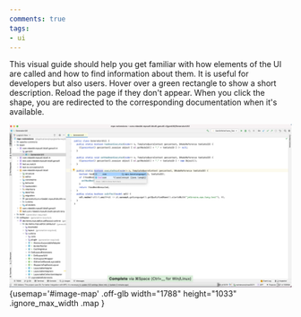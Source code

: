 ```yaml
---
comments: true
tags:
- ui
---
```


<script src="https://ajax.googleapis.com/ajax/libs/jquery/3.6.0/jquery.min.js"></script>
<script type="text/javascript" src="https://cdnjs.cloudflare.com/ajax/libs/maphilight/1.4.0/jquery.maphilight.min.js"></script>

This visual guide should help you get familiar with how elements of the UI are called and how to find information about them.
It is useful for developers but also users.
Hover over a green rectangle to show a short description. Reload the page if they don't appear. When you click the shape, you are redirected to the corresponding documentation when it's available.

![imagemap: what is](images/what_is.png){usemap='#image-map' .off-glb width="1788" height="1033" .ignore_max_width .map }

<map name="image-map">
    <area target="_blank" alt="Presentation Assistant (IntelliJ plugin)" title="Presentation Assistant (IntelliJ plugin)" href="https://plugins.jetbrains.com/plugin/7345-presentation-assistant" coords="621,960,1163,998" shape="rect">
    <area target="_blank" alt="Code completion (CC)" title="Code completion (CC)" href="https://www.jetbrains.com/help/mps/auto-completing-code.html" coords="539,306,872,375" shape="rect">
    <area target="_blank" alt="Run/debug configuration (test case)" title="Run/debug configuration (test case)" href="https://www.jetbrains.com/help/mps/run-debug-configuration.html" coords="1278,30,1450,50" shape="rect">
    <area target="_blank" alt="Run button" title="Run button" href="https://www.jetbrains.com/help/mps/run-debug-configuration.htm" coords="1460,30,1479,52" shape="rect">
    <area target="_blank" alt="Debug button" title="Debug button" href="https://www.jetbrains.com/help/mps/run-debug-configuration.htm" coords="1487,30,1507,52" shape="rect">
    <area target="_blank" alt="Update project (Git)" title="Update project (Git)" href="https://www.jetbrains.com/help/mps/sync-with-a-remote-repository.html#update" coords="1599,28,1621,52" shape="rect">
    <area target="_blank" alt="Commit changes (Git)" title="Commit changes (Git)" href="https://www.jetbrains.com/help/mps/commit-and-push-changes.html" coords="1627,28,1649,52" shape="rect">
    <area target="_blank" alt="Push changes (Git)" title="Push changes (Git)" href="https://www.jetbrains.com/help/mps/commit-and-push-changes.html#push" coords="1654,28,1673,52" shape="rect">
    <area target="_blank" alt="Show history (Git)" title="Show history (Git)" href="https://www.jetbrains.com/help/mps/investigate-changes.html" coords="1676,29,1701,52" shape="rect">
    <area target="_blank" alt="Rollback changes (Git)" title="Rollback changes (Git)" href="https://www.jetbrains.com/help/mps/revert-changes-dialog.html" coords="1706,28,1730,52" shape="rect">
    <area target="_blank" alt="Search everywhere (IntelliJ functionality)" title="Search everywhere (IntelliJ functionality)" href="https://www.jetbrains.com/help/idea/searching-everywhere.html" coords="1735,28,1757,52" shape="rect">
    <area target="_blank" alt="IDE and project settings" title="IDE and project settings" href="https://www.jetbrains.com/help/mps/settings-preferences-dialog.html" coords="1763,28,1780,51" shape="rect">
    <area target="_blank" alt="Context actions tool" title="Context actions tool" href="https://www.jetbrains.com/help/mps/context-actions-tool.html" coords="1769,56,1787,152" shape="rect">
    <area target="_blank" alt="No errors in the editor" title="No errors in the editor" href="https://www.jetbrains.com/help/mps/typesystem.html" coords="1749,83,1766,99" shape="rect">
    <area target="" alt="Selected line" title="Selected line" href="" coords="1275,283,1727,301" shape="rect">
    <area target="_blank" alt="Method signature (baselanguage)" title="Method signature (baselanguage)" href="https://www.baeldung.com/java-method-signature-return-type" coords="725,118,1276,131" shape="rect">
    <area target="_blank" alt="Method return type (baselanguage)" title="Method return type (baselanguage)" href="https://docs.oracle.com/javase/tutorial/java/javaOO/returnvalue.html" coords="542,118,594,132" shape="rect">
    <area target="_blank" alt="Method name (baselanguage)" title="Method name (baselanguage)" href="https://docs.oracle.com/javase/tutorial/java/javaOO/methods.html" coords="602,118,722,132" shape="rect">
    <area target="_blank" alt="Editor tab with name from INamedConcept" title="Editor tab with name from INamedConcept" href="https://www.jetbrains.com/help/mps/settings-editor-tabs.html" coords="359,57,495,81" shape="rect">
    <area target="_blank" alt="Logical view (project view)" title="Logical view (project view)" href="https://www.jetbrains.com/help/mps/contributing-to-mps-project.html#contributingtompsproject12" coords="18,57,120,82" shape="rect">
    <area target="_blank" alt="Project" title="Project" href="https://www.jetbrains.com/help/mps/mps-project-structure.html#project" coords="25,101,158,87" shape="rect">
    <area target="" alt="Project path" title="Project path" href="" coords="164,85,359,101" shape="rect">
    <area target="_blank" alt="Editor (jetbrains.mps.nodeEditor.EditorComponent with JBScrollPane)" title="Editor (jetbrains.mps.nodeEditor.EditorComponent with JBScrollPane)" href="https://www.jetbrains.com/help/mps/editor.html#editoroverview" coords="392,429,1768,610" shape="rect">
    <area target="_blank" alt="Java class (concept: ClassConcept)" title="Java class (concept: ClassConcept)" href="https://www.baeldung.com/java-classes-objects" coords="93,185,221,200" shape="rect">
    <area target="_blank" alt="Solution (a module type)" title="Solution (a module type)" href="https://www.jetbrains.com/help/mps/mps-project-structure.html#solutions" coords="60,202,264,219" shape="rect">
    <area target="_blank" alt="Language (a module type)" title="Language (a module type)" href="https://www.jetbrains.com/help/mps/mps-project-structure.html#languages" coords="63,283,248,300" shape="rect">
    <area target="_blank" alt="Structure aspect" title="Structure aspect" href="https://www.jetbrains.com/help/mps/structure.html" coords="76,303,179,321" shape="rect">
    <area target="_blank" alt="Editor aspect" title="Editor aspect" href="https://www.jetbrains.com/help/mps/editor.html" coords="76,325,177,340" shape="rect">
    <area target="_blank" alt="Constraints aspect" title="Constraints aspect" href="https://www.jetbrains.com/help/mps/constraints.html" coords="76,344,177,364" shape="rect">
    <area target="_blank" alt="Behavior aspect" title="Behavior aspect" href="https://www.jetbrains.com/help/mps/behavior.html" coords="76,368,177,383" shape="rect">
    <area target="_blank" alt="Type system aspect" title="Type system aspect" href="https://www.jetbrains.com/help/mps/typesystem.html" coords="74,387,177,401" shape="rect">
    <area target="_blank" alt="Intentions aspect" title="Intentions aspect" href="https://www.jetbrains.com/help/mps/mps-intentions.html" coords="74,406,177,419" shape="rect">
    <area target="_blank" alt="Dataflow aspect" title="Dataflow aspect" href="https://www.jetbrains.com/help/mps/data-flow.html" coords="74,423,177,440" shape="rect">
    <area target="_blank" alt="Migrations aspect" title="Migrations aspect" href="https://www.jetbrains.com/help/mps/migrations.html" coords="74,445,177,459" shape="rect">
    <area target="_blank" alt="Generator aspect" title="Generator aspect" href="https://www.jetbrains.com/help/mps/mps-generator.html" coords="76,465,179,484" shape="rect">
    <area target="_blank" alt="Runtime solutions" title="Runtime solutions" href="https://www.jetbrains.com/help/mps/getting-the-dependencies-right.html#addingexternaljavaclassesandjarstoaproject-runtimesolutions" coords="76,487,180,503" shape="rect">
    <area target="_blank" alt="Virtual package" title="Virtual package" href="https://www.jetbrains.com/help/mps/getting-the-dependencies-right.html#virtualpackages" coords="38,563,100,579" shape="rect">
    <area target="" alt="the model needs to be generated" title="the model needs to be generated" href="" coords="163,665,305,681" shape="rect">
    <area target="_blank" alt="Model" title="Model" href="https://www.jetbrains.com/help/mps/mps-project-structure.html#models" coords="95,685,171,701" shape="rect">
    <area target="_blank" alt="Event log" title="Event log" href="https://www.jetbrains.com/help/mps/event-log-tool-window.html" coords="1586,984,1668,1003" shape="rect">
    <area target="_blank" alt="Inspector" title="Inspector" href="https://www.jetbrains.com/help/mps/mps-inspector.html" coords="1673,984,1768,1003" shape="rect">
    <area target="_blank" alt="Memory indicator" title="Memory indicator" href="https://www.jetbrains.com/help/mps/status-bar.html" coords="1697,1005,1787,1028" shape="rect">
    <area target="_blank" alt="How many models of all models are loaded" title="How many models of all models are loaded" href="https://www.jetbrains.com/help/mps/status-bar.html" coords="1316,1006,1408,1028" shape="rect">
    <area target="_blank" alt="Current branch" title="Current branch" href="https://www.jetbrains.com/help/mps/manage-branches.html" coords="1411,1006,1566,1028" shape="rect">
    <area target="_blank" alt="Save temporary models (transient)" title="Save temporary models (transient)" href="https://www.jetbrains.com/help/mps/finding-your-way-out.html#savetransientmodels" coords="1567,1006,1624,1028" shape="rect">
    <area target="_blank" alt="Projector plugin (discontinued)" title="Projector plugin (discontinued)" href="https://plugins.jetbrains.com/plugin/16015-projector" coords="1626,1006,1693,1028" shape="rect">
    <area target="_blank" alt="Status bar" title="Status bar" href="https://www.jetbrains.com/help/mps/status-bar.html" coords="22,1008,1000,1030" shape="rect">
    <area target="_blank" alt="Add your own status bar widget" title="Add your own status bar widget" href="https://plugins.jetbrains.com/docs/intellij/status-bar-widgets.html" coords="1011,1010,1305,1028" shape="rect">
    <area target="_blank" alt="Favourites (tool)" title="Favourites (tool)" href="https://www.jetbrains.com/help/mps/managing-your-project-favorites.html" coords="0,904,16,981" shape="rect">
    <area target="_blank" alt="Structure (tool)" title="Structure (tool)" href="https://www.jetbrains.com/help/mps/structure-tool-window-file-structure-popup.html" coords="0,803,14,898" shape="rect">
    <area target="_blank" alt="Left gutter" title="Left gutter" href="https://www.jetbrains.com/help/mps/editor-guided-tour.html#editor-areas" coords="384,972,362,213" shape="rect">
    <area target="_blank" alt="Right gutter / validation side bar / marker bar" title="Right gutter / validation side bar / marker bar" href="https://www.jetbrains.com/help/mps/editor-guided-tour.html#editor-areas" coords="1750,106,1765,423" shape="rect">
    <area target="_blank" alt="Available intentions" title="Available intentions" href="https://www.jetbrains.com/help/mps/mps-intentions.html#usingintentions" coords="398,275,416,299" shape="rect">
    <area target="_blank" alt="Foldable collection cell" title="Foldable collection cell" href="https://www.jetbrains.com/help/mps/editor.html#collectioncell" coords="379,115,397,176" shape="rect">
    <area target="_blank" alt="Curly brace (constant cell)" title="Curly brace (constant cell)" href="https://www.jetbrains.com/help/mps/base-language-extensions-style-guide.html#curlybraces" coords="422,244,438,259" shape="rect">
    <area target="_blank" alt="Java identifier" title="Java identifier" href="https://www.geeksforgeeks.org/java-identifiers/" coords="578,204,722,216" shape="rect">
    <area target="_blank" alt="SNode type" title="SNode type" href="https://www.jetbrains.com/help/mps/open-api-accessing-models-from-code.html#modellevel" coords="733,205,779,215" shape="rect">
    <area target="_blank" alt="public flag (keyword)" title="public flag (keyword)" href="https://www.jetbrains.com/help/mps/base-language-extensions-style-guide.html#keywords" coords="425,286,474,302" shape="rect">
    <area target="_blank" alt="right parenthesis" title="right parenthesis" href="https://www.jetbrains.com/help/mps/base-language-extensions-style-guide.html#parentheses" coords="1265,204,1275,215" shape="rect">
    <area target="_blank" alt="left parenthesis" title="left parenthesis" href="https://www.jetbrains.com/help/mps/base-language-extensions-style-guide.html#parentheses" coords="441,222,454,241" shape="rect">
    <area target="_blank" alt="punctuation" title="punctuation" href="https://www.jetbrains.com/help/mps/base-language-extensions-style-guide.html#punctuation" coords="1131,157,1123,135" shape="rect">
    <area target="" alt="TODO (tool)" title="TODO (tool)" href="" coords="19,985,82,1003" shape="rect">
    <area target="_blank" alt="Git (tool)" title="Git (tool)" href="https://www.jetbrains.com/help/mps/using-git-integration.html" coords="86,986,147,1005" shape="rect">
    <area target="_blank" alt="Terminal (tool)" title="Terminal (tool)" href="https://www.jetbrains.com/help/mps/terminal-emulator.html" coords="149,985,226,1004" shape="rect">
    <area target="_blank" alt="Console (tool)" title="Console (tool)" href="https://www.jetbrains.com/help/mps/mps-console.html" coords="229,985,303,1004" shape="rect">
    <area target="_blank" alt="Find usages (tool)" title="Find usages (tool)" href="https://www.jetbrains.com/help/mps/find-usages.html#finders" coords="305,986,392,1005" shape="rect">
    <area target="_blank" alt="Messages (tool)" title="Messages (tool)" href="https://www.jetbrains.com/help/mps/messages-tool-window.html" coords="394,985,480,1004" shape="rect">
    <area target="_blank" alt="Java interface (concept: Interface)" title="Java interface (concept: Interface)" href="https://www.baeldung.com/java-interfaces" coords="111,845,283,862" shape="rect">
    <area target="" alt="Toggle tool visibilities" title="Toggle tool visibilities" href="" coords="2,1007,16,1024" shape="rect">
    <area target="_blank" alt="Commit (tool)" title="Commit (tool)" href="https://www.jetbrains.com/help/mps/commit-and-push-changes.html" coords="0,144,14,217" shape="rect">
    <area target="_blank" alt="Pull request (tool)" title="Pull request (tool)" href="https://www.jetbrains.com/help/mps/contribute-to-projects.html#create-pull-request" coords="0,225,14,329" shape="rect">
    <area target="_blank" alt="Navigation bar" title="Navigation bar" href="https://www.jetbrains.com/help/mps/navigation-bar.html" coords="713,30,1221,51" shape="rect">
    <area target="_blank" alt="Makes all modified modules in the project" title="Makes all modified modules in the project" href="https://www.jetbrains.com/help/mps/project-tool-window.html#content_pane_context_menu" coords="1240,30,1270,51" shape="rect">
    <area target="" alt="This is called a stripe" title="This is called a stripe" href="" coords="2,334,13,786" shape="rect">
    <area target="" alt="Concept icon" title="Concept icon" href="" coords="114,804,133,818" shape="rect">
    <area target="_blank" alt="Collapsible tree UI component" title="Collapsible tree UI component" href="https://plugins.jetbrains.com/docs/intellij/lists-and-trees.html" coords="29,611,41,969" shape="rect">
    <area target="" alt="Collapse All" title="Collapse All" href="" coords="277,56,297,78" shape="rect">
    <area target="" alt="Hide" title="Hide" href="" coords="337,62,351,79" shape="rect">
    <area target="" alt="Separator" title="Separator" href="https://jetbrains.github.io/ui/controls/toolbar_drop_down/#how-to-use" coords="1558,29,1570,50" shape="rect">
    <area target="_blank" alt="Stop process (run configuration)" title="Stop process (run configuration)" href="https://www.jetbrains.com/help/mps/run-tool-window.html#run-toolbar" coords="1540,32,1553,51" shape="rect">
    <area target="" alt="Project name" title="Project name" href="" coords="637,6,744,19" shape="rect">
    <area target="_blank" alt="Typesystem tests" title="Type system tests" href="https://www.jetbrains.com/help/mps/testing-languages.html#testingaspectsoflanguagedefinitions" coords="59,263,221,278" shape="rect">
    <area target="_blank" alt="Java package name" title="Java package name" href="https://docs.oracle.com/javase/tutorial/java/package/namingpkgs.html" coords="84,605,172,619" shape="rect">
    <area target="_blank" alt="Type system warning in project view" title="Type system warning in project view" href="https://www.jetbrains.com/help/mps/typesystem.html#severity" coords="338,921,360,938" shape="rect">
    <area target="_blank" alt="Root node of current editor" title="Root node of current editor" href="" coords="3,30,122,49" shape="rect">
    <area target="_blank" alt="Constant cell (EditorCell_Constant)" title="Constant cell (EditorCell_Constant)" href="https://www.jetbrains.com/help/mps/editor.html#constant%C2%A0cell" coords="" shape="rect">
    <area target="_blank" alt="Child list cell (as an EditorCell_Collection)" title="Child list cell (as an EditorCell_Collection)" href="https://www.jetbrains.com/help/mps/editor.html#childlistcell" coords="697,286,1038,300" shape="rect">
    <area target="" alt="Separator of collection" title="Separator of collection" href="" coords="1058,202,1066,218" shape="rect">
    <area target="_blank" alt="Left bracket" title="Left bracket" href="https://www.jetbrains.com/help/mps/base-language-extensions-style-guide.html#quickreference" coords="769,223,779,236" shape="rect">
    <area target="_blank" alt="Right bracket" title="Right bracket" href="https://www.jetbrains.com/help/mps/base-language-extensions-style-guide.html#quickreference" coords="1051,224,1058,238" shape="rect">
    <area target="" alt="Show options menu" title="Show options menu" href="" coords="310,58,327,77" shape="rect">
    <area target="" alt="15 pixel shift from left" title="15 pixel shift from left" href="" coords="409,108,390,102" shape="rect">
    <area target="" alt="10 pixel shift from top" title="10 pixel shift from top" href="" coords="420,84,416,103" shape="rect">
    <area target="" alt="Empty line (editable)" title="Empty line (editable)" href="" coords="430,176,521,197" shape="rect">
    <area target="_blank" alt="Indent (2 characters)" title="Indent (2 characters)" href="https://www.jetbrains.com/help/mps/editor.html#indentlayoutproperties" coords="444,349,458,363" shape="rect">
    <area target="" alt="Run with coverage" title="Run with coverage" href="" coords="1510,30,1532,52" shape="rect">
    <area target="_blank" alt="Missing space between variable and operator: punctuation" title="Missing space between variable and operator: punctuation" href="https://www.jetbrains.com/help/mps/editor.html#punctuationproperties." coords="498,393,514,407" shape="rect">
    <area target="_blank" alt="Default horizontal gap" title="Default horizontal gap" href="https://www.jetbrains.com/help/mps/editor.html#punctuationproperties." coords="1156,284,1166,299" shape="rect">
</map>


<script type="text/javascript">
$( document ).ready(function() {
    document.getElementsByTagName('body')[0].style.overflow = "scroll";
    $('.map').maphilight({
        alwaysOn: true,
        fillOpacity: 0.1,
        strokeColor: '8BC34B',
        strokeWidth: 2,
        shadow: false,
    });
});
</script>